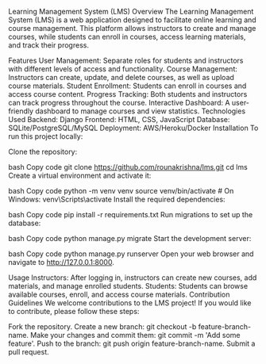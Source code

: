 Learning Management System (LMS)
Overview
The Learning Management System (LMS) is a web application designed to facilitate online learning and course management. This platform allows instructors to create and manage courses, while students can enroll in courses, access learning materials, and track their progress.

Features
User Management: Separate roles for students and instructors with different levels of access and functionality.
Course Management: Instructors can create, update, and delete courses, as well as upload course materials.
Student Enrollment: Students can enroll in courses and access course content.
Progress Tracking: Both students and instructors can track progress throughout the course.
Interactive Dashboard: A user-friendly dashboard to manage courses and view statistics.
Technologies Used
Backend: Django
Frontend: HTML, CSS, JavaScript
Database: SQLite/PostgreSQL/MySQL
Deployment: AWS/Heroku/Docker
Installation
To run this project locally:

Clone the repository:

bash
Copy code
git clone https://github.com/rounakrishna/lms.git
cd lms
Create a virtual environment and activate it:

bash
Copy code
python -m venv venv
source venv/bin/activate   # On Windows: venv\Scripts\activate
Install the required dependencies:

bash
Copy code
pip install -r requirements.txt
Run migrations to set up the database:

bash
Copy code
python manage.py migrate
Start the development server:

bash
Copy code
python manage.py runserver
Open your web browser and navigate to http://127.0.0.1:8000.

Usage
Instructors: After logging in, instructors can create new courses, add materials, and manage enrolled students.
Students: Students can browse available courses, enroll, and access course materials.
Contribution Guidelines
We welcome contributions to the LMS project! If you would like to contribute, please follow these steps:

Fork the repository.
Create a new branch: git checkout -b feature-branch-name.
Make your changes and commit them: git commit -m 'Add some feature'.
Push to the branch: git push origin feature-branch-name.
Submit a pull request.
